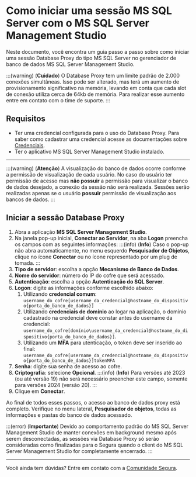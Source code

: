 # Como iniciar uma sessão MS SQL Server com o MS SQL Server Management Studio

Neste documento, você encontra um guia passo a passo sobre como iniciar uma sessão Database Proxy do tipo MS SQL Server no gerenciador de banco de dados MS SQL Server Management Studio.

:::(warning) (**Cuidado**)
O Database Proxy tem um limite padrão de 2.000 conexões simultâneas. Isso pode ser alterado, mas terá um aumento de provisionamento significativo na memória, levando em conta que cada slot de conexão utiliza cerca de 64kb de memória. Para realizar esse aumento entre em contato com o time de suporte.
:::

## Requisitos

* Ter uma credencial configurada para o uso do Database Proxy. Para saber como cadastrar uma credencial acesse as documentações sobre [Credenciais](/v4/docs/pt/pam-credentials).
* Ter o aplicativo MS SQL Server Management Studio instalado.

---
:::(warning) (**Atenção**)
A visualização do banco de dados ocorre conforme a permissão de visualização de cada usuário. No caso do usuário ter permissão de acesso mas **não possuir** a permissão para visualizar o banco de dados desejado, a conexão da sessão não será realizada. Sessões serão realizadas apenas se o usuário **possuir** permissão de visualização aos bancos de dados.
:::

## Iniciar a sessão Database Proxy

1. Abra a aplicação **MS SQL Server Management Studio**.
2. Na janela pop-up inicial, **Conectar ao Servidor**, na aba **Logon** preencha os campos com as seguintes informações:
    :::(info) (**Info**)
    Caso o pop-up não abra automaticamente, no menu esquerdo **Pesquisador de Objetos**, clique no ícone **Conectar** ou no ícone representado por um plug de tomada.
    :::
3. **Tipo de servidor**: escolha a opção **Mecanismo de Banco de Dados**.
4. **Nome do servidor**: número do IP do cofre que será acessado.
5. **Autenticação**: escolha a opção **Autenticação do SQL Server**.
6. **Logon**: digite as informações conforme escolhido abaixo:
    1. Utilizando **credencial comum**: `username_do_cofre[username_da_credencial@hostname_do_dispositivo{porta_do_banco_de_dados}]`
    2. Utilizando **credenciais de domínio** ao logar na aplicação, o domínio cadastrado na credencial deve constar antes do username da credencial: `username_do_cofre[domínio\username_da_credencial@hostname_do_dispositivo{porta_do_banco_de_dados}]`.
    3. Utilizando um **MFA** para utenticação, o token deve ser inserido ao final: `username_do_cofre[username_da_credencial@hostname_do_dispositivo{porta_do_banco_de_dados}]tokenMFA`
7. **Senha**: digite sua senha de acesso ao cofre.
8. **Criptografia**: selecione **Opcional**.
    :::(info) (**Info**)
    Para versões até 2023 (ou até versão 19) não será necessário preencher este campo, somente para versões 2024 (versão 20).
    :::
9. Clique em **Conectar**.

Ao final de todos esses passos, o acesso ao banco de dados proxy está completo. Verifique no menu lateral, **Pesquisador de objetos**, todas as informações e pastas do banco de dados acessado.

:::(error) (**Importante**)
Devido ao comportamento padrão do MS SQL Server Management Studio de manter conexões em background mesmo após serem desconectadas, as sessões via Database Proxy só serão consideradas como finalizadas para o Segura quando o client do MS SQL Server Management Studio for completamente encerrado.
:::


---

Você ainda tem dúvidas? Entre em contato com a [ Comunidade Segura](https://community.Segura.io/).
